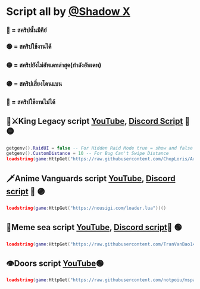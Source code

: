 # Script all by [@Shadow X](https://youtube.com/@diobrando7896?si=HPIMtLykcReomDBG) 
### 🔑 = สคริปนั้นมีคีย์ 
### 🟢 = สคริปใช้งานได้ 
### 🟡 = สคริปยังไม่อัพเดทล่าสุด(กำลังอัพเดท)
### 🟣 = สคริปเสี่ยงโดนแบน
### 🔴 = สคริปใช้งานไม่ได้
## 🌊⚔️King Legacy script [YouTube](https://youtu.be/0vx0YFmX60Y), [Discord Script](discord.gg/archub) 🔑 🟡
```lua
getgenv().RaidUI = false -- For Hidden Raid Mode true = show and false = hidden
getgenv().CustomDistance = 10 -- For Bug Can't Swipe Distance
loadstring(game:HttpGet("https://raw.githubusercontent.com/ChopLoris/ArcHub/main/main.lua"))()
```
## 🗡Anime Vanguards script [YouTube](https://youtu.be/O5C7U8cOpQA), [Discord script](https://discord.gg/nousigi) 🔑 🟣
```lua
loadstring(game:HttpGet("https://nousigi.com/loader.lua"))()
```
## 🌊Meme sea script [YouTube](https://youtu.be/OQmD-3NkBOQ),  [Discord script](https://discord.gg/XqhvwAvj)🔑 🟢
```lua
loadstring(game:HttpGet("https://raw.githubusercontent.com/TranVanBao1411/ElgatoHub/main/Loader.lua"))()
```
## 👁Doors script [YouTube](https://youtu.be/fXI-G8ljvqY)🟢
```lua
loadstring(game:HttpGet("https://raw.githubusercontent.com/notpoiu/mspaint/main/main.lua"))()
```
